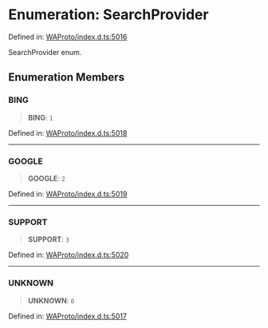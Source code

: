 # Enumeration: SearchProvider

Defined in: [WAProto/index.d.ts:5016](https://github.com/Fokusdotid/Baileys/blob/eb819228f591f9a29a091aefc3a8c91a38d77089/WAProto/index.d.ts#L5016)

SearchProvider enum.

## Enumeration Members

### BING

> **BING**: `1`

Defined in: [WAProto/index.d.ts:5018](https://github.com/Fokusdotid/Baileys/blob/eb819228f591f9a29a091aefc3a8c91a38d77089/WAProto/index.d.ts#L5018)

***

### GOOGLE

> **GOOGLE**: `2`

Defined in: [WAProto/index.d.ts:5019](https://github.com/Fokusdotid/Baileys/blob/eb819228f591f9a29a091aefc3a8c91a38d77089/WAProto/index.d.ts#L5019)

***

### SUPPORT

> **SUPPORT**: `3`

Defined in: [WAProto/index.d.ts:5020](https://github.com/Fokusdotid/Baileys/blob/eb819228f591f9a29a091aefc3a8c91a38d77089/WAProto/index.d.ts#L5020)

***

### UNKNOWN

> **UNKNOWN**: `0`

Defined in: [WAProto/index.d.ts:5017](https://github.com/Fokusdotid/Baileys/blob/eb819228f591f9a29a091aefc3a8c91a38d77089/WAProto/index.d.ts#L5017)
